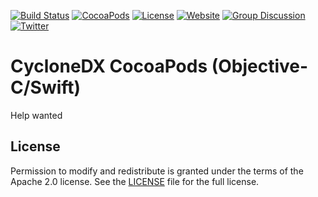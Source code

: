 [![Build Status](https://travis-ci.org/CycloneDX/cyclonedx-cocoapods.svg?branch=master)](https://travis-ci.org/CycloneDX/cyclonedx-cocoapods)
[![CocoaPods](https://img.shields.io/cocoapods/v/CycloneDX)](https://cocoapods.org/pods/CycloneDX)
[![License](https://img.shields.io/badge/license-Apache%202.0-brightgreen.svg)][License]
[![Website](https://img.shields.io/badge/https://-cyclonedx.org-blue.svg)](https://cyclonedx.org/)
[![Group Discussion](https://img.shields.io/badge/discussion-groups.io-blue.svg)](https://groups.io/g/CycloneDX)
[![Twitter](https://img.shields.io/twitter/url/http/shields.io.svg?style=social&label=Follow)](https://twitter.com/CycloneDX_Spec)


CycloneDX CocoaPods (Objective-C/Swift)
=========

Help wanted


License
-------------------

Permission to modify and redistribute is granted under the terms of the Apache 2.0 license. See the [LICENSE] file for the full license.

[License]: https://github.com/CycloneDX/cyclonedx-cocoapods/blob/master/LICENSE
